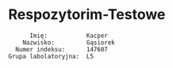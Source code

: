 # Respozytorim-Testowe
          Imię:           Kacper
        Nazwisko:         Gąsiorek
      Numer indeksu:      147607
    Grupa labolatoryjna:  L5
